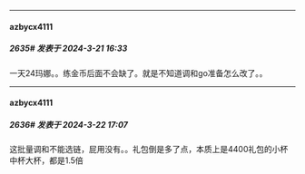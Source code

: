 ﻿
*****

####  azbycx4111  
##### 2635#       发表于 2024-3-21 16:33

一天24玛娜。。练金币后面不会缺了。就是不知道调和go准备怎么改了。。


*****

####  azbycx4111  
##### 2636#       发表于 2024-3-22 17:07

这批量调和不能选链，屁用没有。。礼包倒是多了点，本质上是4400礼包的小杯中杯大杯，都是1.5倍

